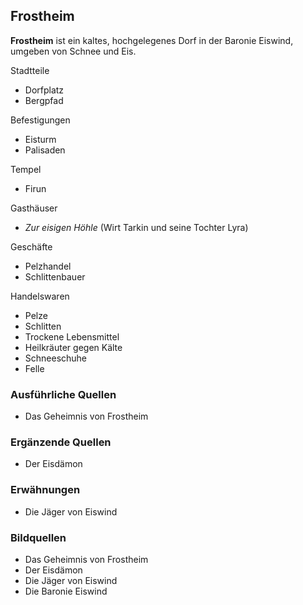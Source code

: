 ## Frostheim

**Frostheim** ist ein kaltes, hochgelegenes Dorf in der Baronie Eiswind, umgeben von Schnee und Eis.

Stadtteile
* Dorfplatz
* Bergpfad

Befestigungen
* Eisturm
* Palisaden

Tempel
* Firun

Gasthäuser
* *Zur eisigen Höhle* (Wirt Tarkin und seine Tochter Lyra)

Geschäfte
* Pelzhandel
* Schlittenbauer

Handelswaren
* Pelze
* Schlitten
* Trockene Lebensmittel
* Heilkräuter gegen Kälte
* Schneeschuhe
* Felle

### Ausführliche Quellen
* Das Geheimnis von Frostheim

### Ergänzende Quellen
* Der Eisdämon

### Erwähnungen
* Die Jäger von Eiswind

### Bildquellen
* Das Geheimnis von Frostheim
* Der Eisdämon
* Die Jäger von Eiswind
* Die Baronie Eiswind
